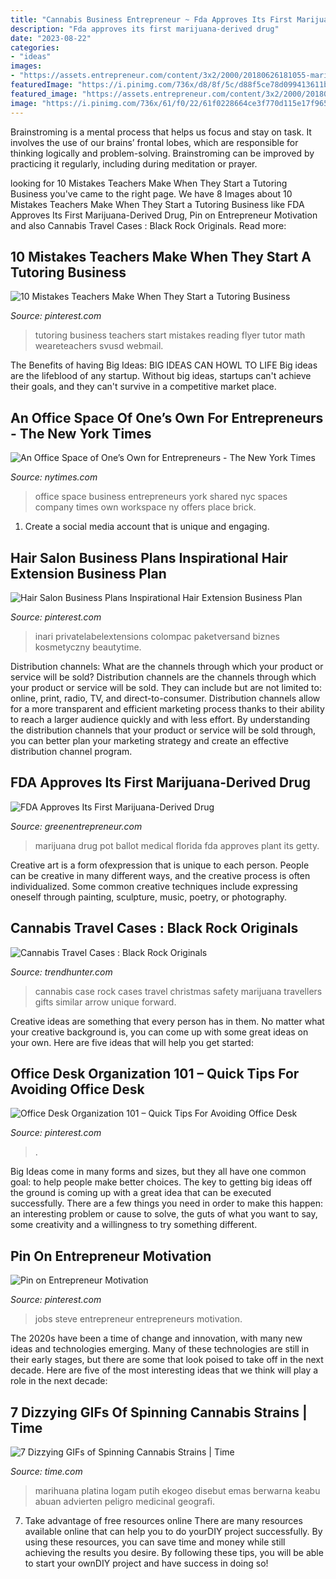 ```yaml
---
title: "Cannabis Business Entrepreneur ~ Fda Approves Its First Marijuana-derived Drug"
description: "Fda approves its first marijuana-derived drug"
date: "2023-08-22"
categories:
- "ideas"
images:
- "https://assets.entrepreneur.com/content/3x2/2000/20180626181055-marijuana-plant.jpeg"
featuredImage: "https://i.pinimg.com/736x/d8/8f/5c/d88f5ce78d099413611be17a1527d533.jpg"
featured_image: "https://assets.entrepreneur.com/content/3x2/2000/20180626181055-marijuana-plant.jpeg"
image: "https://i.pinimg.com/736x/61/f0/22/61f0228664ce3f770d115e17f96592c1.jpg"
---
```



Brainstroming is a mental process that helps us focus and stay on task. It involves the use of our brains’ frontal lobes, which are responsible for thinking logically and problem-solving. Brainstroming can be improved by practicing it regularly, including during meditation or prayer.

	

		
looking for 10 Mistakes Teachers Make When They Start a Tutoring Business you've came to the right page. We have 8 Images about 10 Mistakes Teachers Make When They Start a Tutoring Business like FDA Approves Its First Marijuana-Derived Drug, Pin on Entrepreneur Motivation and also Cannabis Travel Cases : Black Rock Originals. Read more:
		
    
## 10 Mistakes Teachers Make When They Start A Tutoring Business

<img loading=lazy src="https://i.pinimg.com/736x/d8/8f/5c/d88f5ce78d099413611be17a1527d533.jpg" onerror="this.onerror=null;this.src='https://tse1.mm.bing.net/th?id=OIP.7ah0Yw3MlD85vwRBOCPGzgHaQU&amp;pid=15.1';" alt="10 Mistakes Teachers Make When They Start a Tutoring Business">

_Source: pinterest.com_

>tutoring business teachers start mistakes reading flyer tutor math weareteachers svusd webmail. 

	

The Benefits of having Big Ideas:
BIG IDEAS CAN HOWL TO LIFE
Big ideas are the lifeblood of any startup. Without big ideas, startups can't achieve their goals, and they can't survive in a competitive market place.

    
## An Office Space Of One’s Own For Entrepreneurs - The New York Times

<img loading=lazy src="https://static01.nyt.com/images/2008/02/27/business/smallbusiness/sbizq600.jpg" onerror="this.onerror=null;this.src='https://tse2.mm.bing.net/th?id=OIP.jUKnS4s8scIUXBfh-Vb8fAHaDd&amp;pid=15.1';" alt="An Office Space of One’s Own for Entrepreneurs - The New York Times">

_Source: nytimes.com_

>office space business entrepreneurs york shared nyc spaces company times own workspace ny offers place brick. 

	

1. Create a social media account that is unique and engaging.

    
## Hair Salon Business Plans Inspirational Hair Extension Business Plan

<img loading=lazy src="https://i.pinimg.com/736x/d0/21/51/d021514ecfa0779429d1cb4605e1dc58.jpg" onerror="this.onerror=null;this.src='https://tse1.mm.bing.net/th?id=OIP.8lU1hCHwQEed4FwIk-rADQHaLH&amp;pid=15.1';" alt="Hair Salon Business Plans Inspirational Hair Extension Business Plan">

_Source: pinterest.com_

>inari privatelabelextensions colompac paketversand biznes kosmetyczny beautytime. 

	

Distribution channels: What are the channels through which your product or service will be sold?
Distribution channels are the channels through which your product or service will be sold. They can include but are not limited to: online, print, radio, TV, and direct-to-consumer. Distribution channels allow for a more transparent and efficient marketing process thanks to their ability to reach a larger audience quickly and with less effort. By understanding the distribution channels that your product or service will be sold through, you can better plan your marketing strategy and create an effective distribution channel program.

    
## FDA Approves Its First Marijuana-Derived Drug

<img loading=lazy src="https://assets.entrepreneur.com/content/3x2/2000/20180626181055-marijuana-plant.jpeg" onerror="this.onerror=null;this.src='https://tse3.mm.bing.net/th?id=OIP.FOUNIoBWLT0Qc_OqT_56MgHaE8&amp;pid=15.1';" alt="FDA Approves Its First Marijuana-Derived Drug">

_Source: greenentrepreneur.com_

>marijuana drug pot ballot medical florida fda approves plant its getty. 

	

Creative art is a form ofexpression that is unique to each person. People can be creative in many different ways, and the creative process is often individualized. Some common creative techniques include expressing oneself through painting, sculpture, music, poetry, or photography.

    
## Cannabis Travel Cases : Black Rock Originals

<img loading=lazy src="http://cdn.trendhunterstatic.com/thumbs/black-rock-originals.jpeg" onerror="this.onerror=null;this.src='https://tse1.mm.bing.net/th?id=OIP.W_MbQp2PHPjEEvKGbpuqNwHaHa&amp;pid=15.1';" alt="Cannabis Travel Cases : Black Rock Originals">

_Source: trendhunter.com_

>cannabis case rock cases travel christmas safety marijuana travellers gifts similar arrow unique forward. 

	

Creative ideas are something that every person has in them. No matter what your creative background is, you can come up with some great ideas on your own. Here are five ideas that will help you get started: 

    
## Office Desk Organization 101 – Quick Tips For Avoiding Office Desk

<img loading=lazy src="https://i.pinimg.com/736x/61/f0/22/61f0228664ce3f770d115e17f96592c1.jpg" onerror="this.onerror=null;this.src='https://tse1.mm.bing.net/th?id=OIP.tgaQcKXytMiWn5NknxiNeQHaKx&amp;pid=15.1';" alt="Office Desk Organization 101 – Quick Tips For Avoiding Office Desk">

_Source: pinterest.com_

>. 

	

Big Ideas come in many forms and sizes, but they all have one common goal: to help people make better choices. The key to getting big ideas off the ground is coming up with a great idea that can be executed successfully. There are a few things you need in order to make this happen: an interesting problem or cause to solve, the guts of what you want to say, some creativity and a willingness to try something different.

    
## Pin On Entrepreneur Motivation

<img loading=lazy src="https://i.pinimg.com/736x/02/f5/3b/02f53b8f1d8d2fef5d6b0c59bf18c762--young-entrepreneurs-steve-jobs.jpg" onerror="this.onerror=null;this.src='https://tse2.mm.bing.net/th?id=OIP.2ChUAGMRt8EPERQ-ed0M0wD6D6&amp;pid=15.1';" alt="Pin on Entrepreneur Motivation">

_Source: pinterest.com_

>jobs steve entrepreneur entrepreneurs motivation. 

	

The 2020s have been a time of change and innovation, with many new ideas and technologies emerging. Many of these technologies are still in their early stages, but there are some that look poised to take off in the next decade. Here are five of the most interesting ideas that we think will play a role in the next decade:

    
## 7 Dizzying GIFs Of Spinning Cannabis Strains | Time

<img loading=lazy src="https://api.time.com/wp-content/uploads/2014/10/nugshotz-platinum-og-kush.gif?w=525&amp;h=600&amp;crop=1" onerror="this.onerror=null;this.src='https://tse4.mm.bing.net/th?id=OIP.f8pDHOt9C0aDJDlM4IUlBgHaId&amp;pid=15.1';" alt="7 Dizzying GIFs of Spinning Cannabis Strains | Time">

_Source: time.com_

>marihuana platina logam putih ekogeo disebut emas berwarna keabu abuan advierten peligro medicinal geografi. 

	

7) Take advantage of free resources online
There are many resources available online that can help you to do yourDIY project successfully. By using these resources, you can save time and money while still achieving the results you desire. By following these tips, you will be able to start your ownDIY project and have success in doing so!

